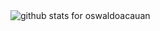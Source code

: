 <img  src="https://github-readme-stats.vercel.app/api?username=oswaldoacauan&show_icons=true&icon_color=0366d6&bg_color=ffffff&hide_title=true" alt="github stats for oswaldoacauan">
